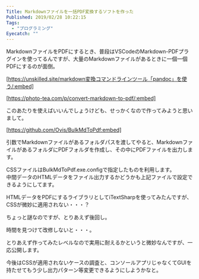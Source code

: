 ```yaml
---
Title: Markdownファイルを一括PDF変換するソフトを作った
Published: 2019/02/28 10:22:15
Tags:
  - "プログラミング"
Eyecatch: ""
---
```

MarkdownファイルをPDFにするとき、普段はVSCodeのMarkdown-PDFプラグインを使ってるんですが、大量のMarkdownファイルがあるときに一個一個PDFにするのが面倒。  

[https://unskilled.site/markdown変換コマンドラインツール「pandoc」を使う/:embed]


[https://photo-tea.com/p/convert-markdown-to-pdf/:embed]

このあたりを使えばいいんでしょうけども、せっかくなので作ってみようと思いまして。  



[https://github.com/Ovis/BulkMdToPdf:embed]

引数でMarkdownファイルがあるフォルダパスを渡してやると、MarkdownファイルがあるフォルダにPDFフォルダを作成し、その中にPDFファイルを出力します。  

CSSファイルはBulkMdToPdf.exe.configで指定したものを利用します。  
中間データのHTMLデータをファイル出力するかどうかも上記ファイルで設定できるようにしてます。  

HTMLデータをPDFにするライブラリとしてiTextSharpを使ってみたんですが、CSSが微妙に適用されない・・・？  

ちょっと謎なのですが、とりあえず後回し。  

時間を見つけて改修しないと・・・。  

とりあえず作ってみたレベルなので実用に耐えるかというと微妙なんですが、一応公開します。  

今後はCSSが適用されないケースの調査と、コンソールアプリじゃなくてGUIを持たせてもう少し出力パターン等変更できるようにしようかなと。  
